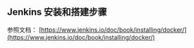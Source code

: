 ## Jenkins 安装和搭建步骤

参照文档： [https://www.jenkins.io/doc/book/installing/docker/](https://www.jenkins.io/doc/book/installing/docker/)